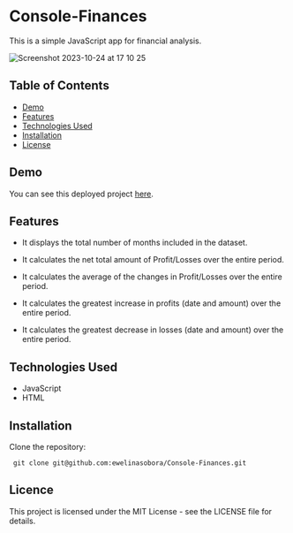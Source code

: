 # Console-Finances

This is a simple JavaScript app for financial analysis.

![Screenshot 2023-10-24 at 17 10 25](https://github.com/ewelinasobora/Console-Finances/assets/11948354/8c45059b-9e45-4147-b034-57f10735dc28)

## Table of Contents

- [Demo](#demo)
- [Features](#features)
- [Technologies Used](#technologies-used)
- [Installation](#installation)
- [License](#license)

## Demo

You can see this deployed project [here](https://ewelinasobora.github.io/Console-Finances/).

## Features

- It displays the total number of months included in the dataset.

- It calculates the net total amount of Profit/Losses over the entire period.

- It calculates the average of the changes in Profit/Losses over the entire period.

- It calculates the greatest increase in profits (date and amount) over the entire period.

- It calculates the greatest decrease in losses (date and amount) over the entire period.

## Technologies Used

- JavaScript
- HTML

## Installation

Clone the repository:

  ```
   git clone git@github.com:ewelinasobora/Console-Finances.git
  ```

## Licence

This project is licensed under the MIT License - see the LICENSE file for details.
